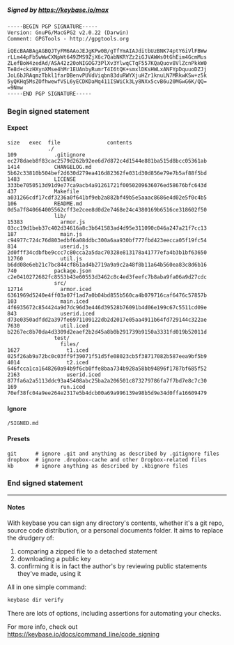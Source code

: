 ##### Signed by https://keybase.io/max
```
-----BEGIN PGP SIGNATURE-----
Version: GnuPG/MacGPG2 v2.0.22 (Darwin)
Comment: GPGTools - http://gpgtools.org

iQEcBAABAgAGBQJTyFM6AAoJEJgKPw0B/gTfYmAIAJditbUzBNK74ptY6iVlFBWw
rLLm44pFbSwWwCXNpWt649ZMS9ZjX6c7QabNKRYZz2iGJVAWWs0tGhEim4GcmMus
ZLefBoW4zedAd/ASA42z20oNIGOG73PlXv3YlwqCTqF557KQaQuov8VlZcnPkkW0
Te8d+ckzHXynXMse4hMr1EUAnbyRumrT4I6tQK+smxlDKsHWLxANFYpDquuoDZJj
JoL6bJRAqmzTbkl1farDBenvPUVdViqbn83duRWYXjuHZr1knuLN7MRkwKSw+z5k
5yQKHq5MsZOfhwewfVSL6yECDKDaMq411ISWiCk3Ly8NXx5cvB6u20MGwG6K/QQ=
=9Nmw
-----END PGP SIGNATURE-----

```

<!-- END SIGNATURES -->

### Begin signed statement 

#### Expect

```
size   exec  file               contents                                                        
             ./                                                                                 
109            .gitignore       ec278daeb8f83cac2579d262b92ee6d7d872c4d1544e881ba515d8bcc05361ab
1414           CHANGELOG.md     5b62c33810b504bef2d630d279ea416d82362fe031d30d856e79e7b5af88f5bd
1483           LICENSE          333be7050513d91d9e77ca9acb4a91261721f0050209636076ed58676bfc643d
437            Makefile         a031266cdf17cdf3236a0f641bf9eb2a882bf49b5e5aaac8686e4d02e5f0c4b5
106            README.md        0d5a7f840664005562cff3e2cee8d0d2e7468e24c4380169b6516ce318602f50
               lib/                                                                             
15383            armor.js       03cc19d1beb37c402d34616a8c3b641583ad4d95e311090c046a247a21f7cc13
187              main.js        c94977c724c76d803edbf6a08ddbc300a6aa930bf777fbd423eecca05f19fc54
814              userid.js      2d0fff34cdbfbe9ccc7c80cca2a5dac70328e813178a41777efa4b3b1bf63650
12760            util.js        b6dd08e6eb21c7bc844cf861ad4b2719a9a9c2a48f8b11a64b560ea83c8d6b16
740            package.json     c2e0410272682fc8553b43e60553d3462c8c4ed3feefc7b8aba9fa06a9d27cdc
               src/                                                                             
12714            armor.iced     6361969d5240e4ff03a07f1ad7a0b04bd855b560ca4b079716caf6476c57857b
103              main.iced      4f6935672c854424a9d7dc96d3e446d39528b76091b4d06e199c67c5511cd09e
843              userid.iced    d73e0350adfdd2a397fe6971109122db2d2017e05aa4911b64fd729144c322ae
7630             util.iced      b2267ec8b70da4d3309d2eaef2b2d45a8b0b291739b9150a3331fd019b52011d
               test/                                                                            
                 files/                                                                         
1627               t1.iced      025f26ab9a72bc0c03ff9f39071f51d5fe08023cb5f38717082b587eea9bf5b9
4014               t2.iced      646fcca1ca1648260a94b9f6cb0ffe8baa734b928a58bb94896f1787bf685f52
2163               userid.iced  877fa6a2a5113ddc93a45408abc25ba2a206501c873279786fa7f7bd7e8c7c30
169              run.iced       70ef38fc04a9ee264e2317e5b4dcb00a69a996139e98b5d9e34d0ffa16609479
```

#### Ignore

```
/SIGNED.md
```

#### Presets

```
git      # ignore .git and anything as described by .gitignore files
dropbox  # ignore .dropbox-cache and other Dropbox-related files    
kb       # ignore anything as described by .kbignore files          
```

<!-- summarize version = 0.0.9 -->

### End signed statement

<hr>

#### Notes

With keybase you can sign any directory's contents, whether it's a git repo,
source code distribution, or a personal documents folder. It aims to replace the drudgery of:

  1. comparing a zipped file to a detached statement
  2. downloading a public key
  3. confirming it is in fact the author's by reviewing public statements they've made, using it

All in one simple command:

```bash
keybase dir verify
```

There are lots of options, including assertions for automating your checks.

For more info, check out https://keybase.io/docs/command_line/code_signing